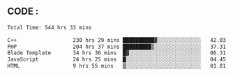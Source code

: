 ## CODE :
<!--START_SECTION:waka-->

```txt
Total Time: 544 hrs 33 mins

C++                  230 hrs 29 mins ██████████▓░░░░░░░░░░░░░░   42.03 %
PHP                  204 hrs 37 mins █████████▒░░░░░░░░░░░░░░░   37.31 %
Blade Template       34 hrs 36 mins  █▓░░░░░░░░░░░░░░░░░░░░░░░   06.31 %
JavaScript           24 hrs 25 mins  █░░░░░░░░░░░░░░░░░░░░░░░░   04.45 %
HTML                 9 hrs 55 mins   ▒░░░░░░░░░░░░░░░░░░░░░░░░   01.81 %
```

<!--END_SECTION:waka-->
